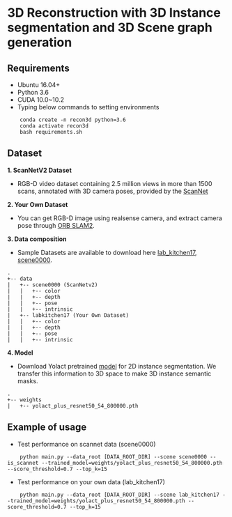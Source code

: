 # 3D **R**econstruction with 3D **I**nstance segmentation and 3D **S**cene graph generation


## Requirements
* Ubuntu 16.04+
* Python 3.6
* CUDA 10.0~10.2
* Typing below commands to setting environments
```
    conda create -n recon3d python=3.6
    conda activate recon3d
    bash requirements.sh
```

## Dataset
__1. ScanNetV2 Dataset__
* RGB-D video dataset containing 2.5 million views in more than 1500 scans, annotated with 3D camera poses, provided by the [ScanNet](https://github.com/ScanNet/ScanNet)

__2. Your Own Dataset__
* You can get RGB-D image using realsense camera, and extract camera pose through [ORB SLAM2](https://github.com/raulmur/ORB_SLAM2).

__3. Data composition__
* Sample Datasets are available to download here [lab_kitchen17](https://drive.google.com/file/d/1pWWgPiP2Cvt7CoiGwxehriP0X2PYCFs1/view?usp=sharing), [scene0000](https://drive.google.com/file/d/1n0_txSI_bH7ioXfeUG4AD2h8YsZSWqqd/view?usp=sharing).
```
.
+-- data 
|   +-- scene0000 (ScanNetv2)
|   |   +-- color
|   |   +-- depth
|   |   +-- pose
|   |   +-- intrinsic
|   +-- labkitchen17 (Your Own Dataset)
|   |   +-- color
|   |   +-- depth
|   |   +-- pose
|   |   +-- intrinsic
```

__4. Model__
* Download Yolact pretrained [model](https://drive.google.com/file/d/14J2nsE6ieqOKOJhabKk7D8BNSRK8MNsS/view?usp=sharing) for 2D instance segmentation. We transfer this information to 3D space to make 3D instance semantic masks.
```
.
+-- weights 
|   +-- yolact_plus_resnet50_54_800000.pth
```



## Example of usage
* Test performance on scannet data (scene0000)
```
    python main.py --data_root [DATA_ROOT_DIR] --scene scene0000 --is_scannet --trained_model=weights/yolact_plus_resnet50_54_800000.pth --score_threshold=0.7 --top_k=15
```
* Test performance on your own data (lab_kitchen17)
```
    python main.py --data_root [DATA_ROOT_DIR] --scene lab_kitchen17 --trained_model=weights/yolact_plus_resnet50_54_800000.pth --score_threshold=0.7 --top_k=15
```




